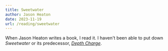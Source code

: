 ```yaml
---
title: Sweetwater
author: Jason Heaton
date: 2023-11-19
url: /reading/sweetwater
---
```

When Jason Heaton writes a book, I read it. I haven't been able to put down *Sweetwater* or its predecessor, *[Depth Charge]*.

[Depth Charge]: /reading/depth-charge
